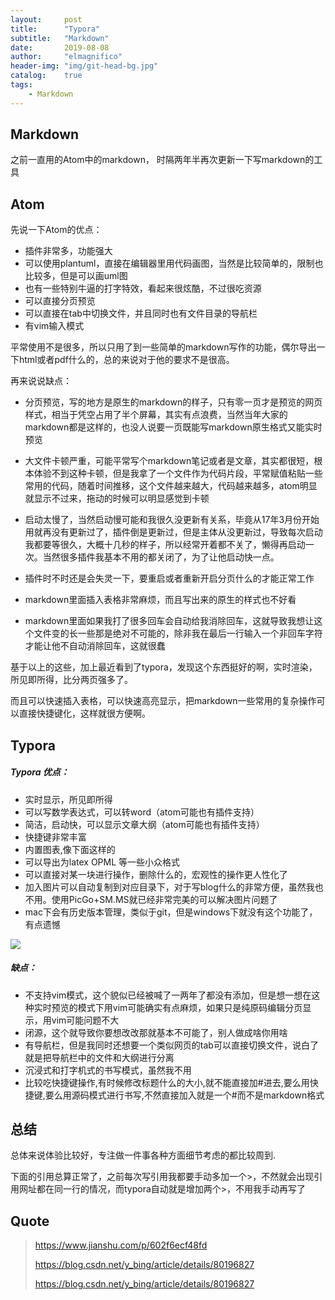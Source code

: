 ```yaml
---
layout:     post
title:      "Typora"
subtitle:   "Markdown"
date:       2019-08-08
author:     "elmagnifico"
header-img: "img/git-head-bg.jpg"
catalog:    true
tags:
    - Markdown
---
```

## Markdown

之前一直用的Atom中的markdown， 时隔两年半再次更新一下写markdown的工具

## Atom

先说一下Atom的优点：

- 插件非常多，功能强大
- 可以使用plantuml，直接在编辑器里用代码画图，当然是比较简单的，限制也比较多，但是可以画uml图
- 也有一些特别牛逼的打字特效，看起来很炫酷，不过很吃资源
- 可以直接分页预览
- 可以直接在tab中切换文件，并且同时也有文件目录的导航栏
- 有vim输入模式

平常使用不是很多，所以只用了到一些简单的markdown写作的功能，偶尔导出一下html或者pdf什么的，总的来说对于他的要求不是很高。

再来说说缺点：

- 分页预览，写的地方是原生的markdown的样子，只有零一页才是预览的网页样式，相当于凭空占用了半个屏幕，其实有点浪费，当然当年大家的markdown都是这样的，也没人说要一页既能写markdown原生格式又能实时预览

- 大文件卡顿严重，可能平常写个markdown笔记或者是文章，其实都很短，根本体验不到这种卡顿，但是我拿了一个文件作为代码片段，平常赋值粘贴一些常用的代码，随着时间推移，这个文件越来越大，代码越来越多，atom明显就显示不过来，拖动的时候可以明显感觉到卡顿

- 启动太慢了，当然启动慢可能和我很久没更新有关系，毕竟从17年3月份开始用就再没有更新过了，插件倒是更新过，但是主体从没更新过，导致每次启动我都要等很久，大概十几秒的样子，所以经常开着都不关了，懒得再启动一次。当然很多插件我基本不用的都关闭了，为了让他启动快一点。

- 插件时不时还是会失灵一下，要重启或者重新开启分页什么的才能正常工作

-  markdown里面插入表格非常麻烦，而且写出来的原生的样式也不好看

- markdown里面如果我打了很多回车会自动给我消除回车，这就导致我想让这个文件变的长一些那是绝对不可能的，除非我在最后一行输入一个非回车字符才能让他不自动消除回车，这就很蠢

基于以上的这些，加上最近看到了typora，发现这个东西挺好的啊，实时渲染，所见即所得，比分两页强多了。

而且可以快速插入表格，可以快速高亮显示，把markdown一些常用的复杂操作可以直接快捷键化，这样就很方便啊。

## Typora

##### Typora 优点：

- 实时显示，所见即所得
- 可以写数学表达式，可以转word（atom可能也有插件支持）
- 简洁，启动快，可以显示文章大纲（atom可能也有插件支持）
- 快捷键非常丰富
- 内置图表,像下面这样的
- 可以导出为latex OPML 等一些小众格式
- 可以直接对某一块进行操作，删除什么的，宏观性的操作更人性化了
- 加入图片可以自动复制到对应目录下，对于写blog什么的非常方便，虽然我也不用。使用PicGo+SM.MS就已经非常完美的可以解决图片问题了
- mac下会有历史版本管理，类似于git，但是windows下就没有这个功能了，有点遗憾

![](https://img.elmagnifico.tech/static/upload/elmagnifico/qTjtL8mC9dHSyVR.png)

##### 缺点：

- 不支持vim模式，这个貌似已经被喊了一两年了都没有添加，但是想一想在这种实时预览的模式下用vim可能确实有点麻烦，如果只是纯原码编辑分页显示，用vim可能问题不大
- 闭源，这个就导致你要想改改那就基本不可能了，别人做成啥你用啥
- 有导航栏，但是我同时还想要一个类似网页的tab可以直接切换文件，说白了就是把导航栏中的文件和大纲进行分离
- 沉浸式和打字机式的书写模式，虽然我不用
- 比较吃快捷键操作,有时候修改标题什么的大小,就不能直接加#进去,要么用快捷键,要么用源码模式进行书写,不然直接加入就是一个#而不是markdown格式

## 总结

总体来说体验比较好，专注做一件事各种方面细节考虑的都比较周到.

下面的引用总算正常了，之前每次写引用我都要手动多加一个>，不然就会出现引用网址都在同一行的情况，而typora自动就是增加两个>，不用我手动再写了



## Quote

> https://www.jianshu.com/p/602f6ecf48fd
>
> https://blog.csdn.net/y_bing/article/details/80196827
>
> https://blog.csdn.net/y_bing/article/details/80196827
